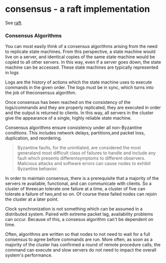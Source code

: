 # consensus - a raft implementation

See [raft][raft].

### Consensus Algorithms

You can most easily think of a consensus algorithms arising from the need to
replicate state machines. From this perspective, a state machine would live on
a server, and identical copies of the same state machine would be copied to
all other servers. In this way, even if a server goes down, the state machine
can be accessed. These state machines are typically represented in logs

Logs are the history of actions which the state machine uses to execute
commands in the given order. The logs must be in sync, which turns into the
job of theconsensus algorithm.

Once consensus has been reached on the consistency of the logs/commands and
they are properly replicated, they are executed in order and the output is
returned to clients. In this way, all servers in the cluster give the
appearance of a single, highly reliable state machine.

Consensus algorithms ensure consistency under all non-Byzantine conditions.
This includes network delays, partitions,and packet loss, duplication, and
reordering.

> Byzantine faults, for the uninitiated, are considered the most
> generaland most difficult class of failures to handle and include any fault
> which presents differentsymptoms to different observers. Malicious attacks
> and software errors can cause nodes to exhibit Byzantine behavior.

In order to maintain consensus, there is a prerequisite that a majority of the
servers re available, functional, and can communicate with clients. So a
cluster of threecan tolerate one failure at a time, a cluster of five can
tolerate a failure of two,and so on. Of course these failed nodes can rejoin
the cluster at a later point.

Clock synchronization is not something which can be assumed in a distributed system.
Paired with extreme packet lag, availability problems can occur. Because of this, a
consesus algorithm can't be dependent on time.

Often, algorithms are written so that nodes to not need to wait for a full consensus
to agree before commands are run. More often, as soon as a majority of the cluster
has confirmed a round of remote procedure calls, the command can execute and slow
servers do not need to impact the overall system's performance.

[raft]: https://raft.github.io/
[byzantine]:https://en.wikipedia.org/wiki/Byzantine_fault_tolerance
[byzantine-generals-problem]: https://www.andrew.cmu.edu/course/15-749/READINGS/required/resilience/lamport82.pdf
[time-clocks-and-the-ordering]:http://research.microsoft.com/en-us/um/people/lamport/pubs/pubs.html#time-clocks
